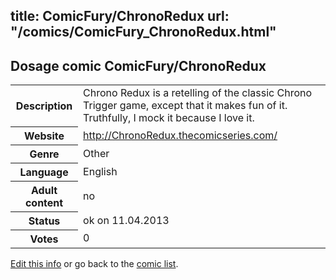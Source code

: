 title: ComicFury/ChronoRedux
url: "/comics/ComicFury_ChronoRedux.html"
---
Dosage comic ComicFury/ChronoRedux
-----------------------------------------

<table class="comicinfo">
<tr>
<th>Description</th><td>Chrono Redux is a retelling of the classic Chrono Trigger game, except that it makes fun of it. Truthfully, I mock it because I love it.</td>
</tr>
<tr>
<th>Website</th><td><a href="http://ChronoRedux.thecomicseries.com/">http://ChronoRedux.thecomicseries.com/</a></td>
</tr>
<tr>
<th>Genre</th><td>Other</td>
</tr>
<tr>
<th>Language</th><td>English</td>
</tr>
<tr>
<th>Adult content</th><td>no</td>
</tr>
<tr>
<th>Status</th><td>ok on 11.04.2013</td>
</tr>
<tr>
<th>Votes</th><td>0</div></td>
</tr>
</table>

[Edit this info](/comics/ComicFury_ChronoRedux_edit.html) or go back to the [comic list](../comic-index.html).
